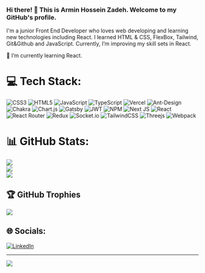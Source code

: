 ### Hi there! 👋 This is Armin Hossein Zadeh. Welcome to my GitHub's profile.

I'm a junior Front End Developer who loves web developing and learning new technologies including React. I learned HTML & CSS, FlexBox, Tailwind, Git&Github and JavaScript. Currently, I’m improving my skill sets in React.


🌱 I’m currently learning React.


# 💻 Tech Stack:
![CSS3](https://img.shields.io/badge/css3-%231572B6.svg?style=plastic&logo=css3&logoColor=white)   ![HTML5](https://img.shields.io/badge/html5-%23E34F26.svg?style=plastic&logo=html5&logoColor=white)   ![JavaScript](https://img.shields.io/badge/javascript-%23323330.svg?style=plastic&logo=javascript&logoColor=%23F7DF1E)   ![TypeScript](https://img.shields.io/badge/typescript-%23007ACC.svg?style=plastic&logo=typescript&logoColor=white)   ![Vercel](https://img.shields.io/badge/vercel-%23000000.svg?style=plastic&logo=vercel&logoColor=white)   ![Ant-Design](https://img.shields.io/badge/-AntDesign-%230170FE?style=plastic&logo=ant-design&logoColor=white)   ![Chakra](https://img.shields.io/badge/chakra-%234ED1C5.svg?style=plastic&logo=chakraui&logoColor=white)   ![Chart.js](https://img.shields.io/badge/chart.js-F5788D.svg?style=plastic&logo=chart.js&logoColor=white)   ![Gatsby](https://img.shields.io/badge/Gatsby-%23663399.svg?style=plastic&logo=gatsby&logoColor=white)   ![JWT](https://img.shields.io/badge/JWT-black?style=plastic&logo=JSON%20web%20tokens)   ![NPM](https://img.shields.io/badge/NPM-%23000000.svg?style=plastic&logo=npm&logoColor=white)   ![Next JS](https://img.shields.io/badge/Next-black?style=plastic&logo=next.js&logoColor=white)   ![React](https://img.shields.io/badge/react-%2320232a.svg?style=plastic&logo=react&logoColor=%2361DAFB)   ![React Router](https://img.shields.io/badge/React_Router-CA4245?style=plastic&logo=react-router&logoColor=white)   ![Redux](https://img.shields.io/badge/redux-%23593d88.svg?style=plastic&logo=redux&logoColor=white)   ![Socket.io](https://img.shields.io/badge/Socket.io-black?style=plastic&logo=socket.io&badgeColor=010101) ![TailwindCSS](https://img.shields.io/badge/tailwindcss-%2338B2AC.svg?style=plastic&logo=tailwind-css&logoColor=white)   ![Threejs](https://img.shields.io/badge/threejs-black?style=plastic&logo=three.js&logoColor=white)   ![Webpack](https://img.shields.io/badge/webpack-%238DD6F9.svg?style=plastic&logo=webpack&logoColor=black)


# 📊 GitHub Stats:
![](https://github-readme-stats.vercel.app/api?username=Armin-Fullstack&theme=tokyonight&hide_border=false&include_all_commits=false&count_private=true)<br/>
![](https://github-readme-streak-stats.herokuapp.com/?user=Armin-Fullstack&theme=tokyonight&hide_border=false)<br/>
![](https://github-readme-stats.vercel.app/api/top-langs/?username=Armin-Fullstack&theme=tokyonight&hide_border=false&include_all_commits=false&count_private=true&layout=compact)


## 🏆 GitHub Trophies
![](https://github-profile-trophy.vercel.app/?username=Armin-Fullstack&theme=radical&no-frame=true&no-bg=false&margin-w=4)


## 🌐 Socials:
[![LinkedIn](https://img.shields.io/badge/LinkedIn-%230077B5.svg?logo=linkedin&logoColor=white)](https://linkedin.com/in/https://www.linkedin.com/feed/) 


---
[![](https://visitcount.itsvg.in/api?id=Armin-Fullstack&icon=5&color=1)](https://visitcount.itsvg.in)

<!-- Proudly created with GPRM ( https://gprm.itsvg.in ) -->
